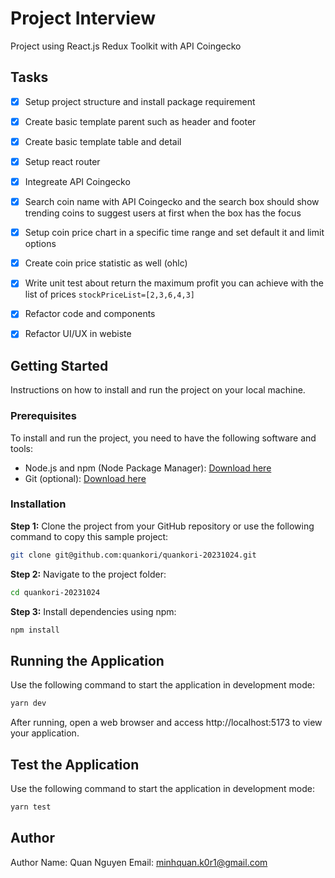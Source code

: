 # Project Interview 

Project using React.js Redux Toolkit with API Coingecko

## Tasks

- [x] Setup project structure and install package requirement
- [x] Create basic template parent such as header and footer
- [x] Create basic template table and detail
- [x] Setup react router
- [x] Integreate API Coingecko
- [x] Search coin name with API Coingecko and the search box should show trending coins to suggest users at first when the box has the focus
- [x] Setup coin price chart in a specific time range and set default it and limit options
- [x] Create coin price statistic as well (ohlc)
- [x] Write unit test about return the maximum profit you can achieve with the list of prices `stockPriceList=[2,3,6,4,3]`
- [x] Refactor code and components
- [x] Refactor UI/UX in webiste


## Getting Started

Instructions on how to install and run the project on your local machine.

### Prerequisites

To install and run the project, you need to have the following software and tools:

- Node.js and npm (Node Package Manager): [Download here](https://nodejs.org/)
- Git (optional): [Download here](https://git-scm.com/)

### Installation

**Step 1:** Clone the project from your GitHub repository or use the following command to copy this sample project:

```bash
git clone git@github.com:quankori/quankori-20231024.git
```

**Step 2:** Navigate to the project folder:

```bash
cd quankori-20231024
```

**Step 3:** Install dependencies using npm:

```bash
npm install
```

## Running the Application

Use the following command to start the application in development mode:

```bash
yarn dev
```

After running, open a web browser and access http://localhost:5173 to view your application.

## Test the Application

Use the following command to start the application in development mode:

```bash
yarn test
```

## Author
Author Name: Quan Nguyen
Email: minhquan.k0r1@gmail.com